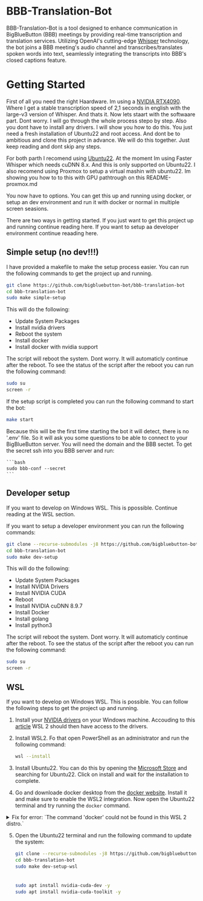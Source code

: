 # BBB-Translation-Bot

BBB-Translation-Bot is a tool designed to enhance communication in BigBlueButton (BBB) meetings by providing real-time transcription and translation services. Utilizing OpenAI's cutting-edge [Whisper](https://github.com/openai/whisper) technology, the bot joins a BBB meeting's audio channel and transcribes/translates spoken words into text, seamlessly integrating the transcripts into BBB's closed captions feature.

# Getting Started

First of all you need the right Haardware. Im using a [NVIDIA RTX4090](https://www.nvidia.com/de-de/geforce/graphics-cards/40-series/rtx-4090/). Where I get a stable transcription speed of 2,1 seconds in english with the large-v3 version of Whisper. And thats it. Now lets staart with the softwaare part. Dont worry. I will go through the whole process stepo by step. Also you dont have to install any drivers. I will show you how to do this. You just need a fresh installation of Ubuntu22 and root access. And dont be to ambitious and clone this project in advance. We will do this together. Just keep reading and dont skip any steps.

For both parth I recomend using [Ubuntu22](https://releases.ubuntu.com/jammy/). At the moment Im using Faster Whisper which needs cuDNN 8.x. And this is only supported on Ubuntu22. I also recomend using Proxmox to setup a virtual mashin with ubuntu22. Im showing you how to to this with GPU pathtrough on this README-proxmox.md

You now have to options. You can get this up and running using docker, or setup an dev environment and run it with docker or normal in multiple screen seasions.

There are two ways in getting started. If you just want to get this project up and running continue reading here.
If you want to setup aa developer environment continue reaading here.

## Simple setup (no dev!!!)

I have provided a makefile to make the setup process easier. You can run the following commands to get the project up and running.

```bash
git clone https://github.com/bigbluebutton-bot/bbb-translation-bot
cd bbb-translation-bot
sudo make simple-setup
```

This will do the following:
- Update System Packages
- Install nvidia drivers
- Reboot the system
- Install docker
- Install docker with nvidia support

The script will reboot the system. Dont worry. It will automaticly continue after the reboot. To see the status of the script after the reboot you can run the following command:

```bash
sudo su
screen -r 
```

If the setup script is completed you can run the following command to start the bot:

```bash
make start
```

Because this will be the first time starting the bot it will detect, there is no '.env' file. So it will ask you some questions to be able to connect to your BigBlueButton server. You will need the domain and the BBB sectet. To get the secret ssh into you BBB server and run:
    
    ```bash
    sudo bbb-conf --secret
    ```

## Developer setup

If you want to develop on Windows WSL. This is ppossible. Continue reading at the WSL section.

If you want to setup a developer environment you can run the following commands:

```bash
git clone --recurse-submodules -j8 https://github.com/bigbluebutton-bot/bbb-translation-bot
cd bbb-translation-bot
sudo make dev-setup
```

This will do the following:
- Update System Packages
- Install NVIDIA Drivers
- Install NVIDIA CUDA
- Reboot
- Install NVIDIA cuDNN 8.9.7
- Install Docker
- Install golang
- Install python3

The script will reboot the system. Dont worry. It will automaticly continue after the reboot. To see the status of the script after the reboot you can run the following command:

```bash
sudo su
screen -r 
```




## WSL

If you want to develop on Windows WSL. This is possible. You can follow the following steps to get the project up and running.

1. Install your [NVIDIA drivers](https://www.nvidia.com/en-us/drivers/) on your Windows machine. Accouding to this [article](https://docs.nvidia.com/cuda/wsl-user-guide/index.html#getting-started-with-cuda-on-wsl) WSL 2 should then have access to the drivers.
2. Install WSL2. Fo that open PowerShell as an administrator and run the following command:

    ```bash
    wsl --install
    ```

3. Install Ubuntu22. You can do this by opening the [Microsoft Store](https://apps.microsoft.com/detail/9pn20msr04dw) and searching for Ubuntu22. Click on install and wait for the installation to complete.
4. Go and downloade docker desktop from the [docker website](https://www.docker.com/products/docker-desktop). Install it and make sure to enable the WSL2 integration. Now open the Ubuntu22 terminal and try running the `docker` command.

<details>
  <summary>Fix for error: `The command 'docker' could not be found in this WSL 2 distro.`</summary>
    If you get an error like this:

    ```bash
    $ docker

    The command 'docker' could not be found in this WSL 2 distro.
    We recommend to activate the WSL integration in Docker Desktop settings.

    For details about using Docker Desktop with WSL 2, visit:

    https://docs.docker.com/go/wsl2/
    ```

    Open docker desktop and go to settings. Then go to the resources tab and click on WSL integration. Enable the integration for Ubuntu22.
    ![docker-settings](docs/imgs/enable-docker-in-wsl.png)

    Thanks to this [post](https://stackoverflow.com/questions/63497928/ubuntu-wsl-with-docker-could-not-be-found).
</details>


5. Open the Ubuntu22 terminal and run the following command to update the system:

    ```bash
    git clone --recurse-submodules -j8 https://github.com/bigbluebutton-bot/bbb-translation-bot
    cd bbb-translation-bot
    sudo make dev-setup-wsl


    sudo apt install nvidia-cuda-dev -y
    sudo apt install nvidia-cuda-toolkit -y

    ```
